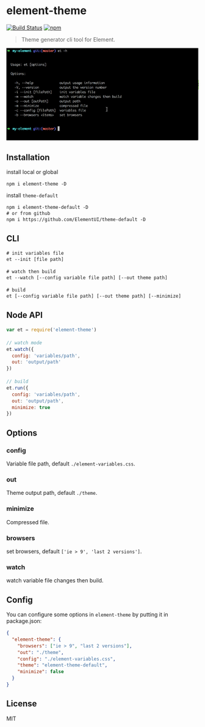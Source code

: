 # element-theme
[![Build Status](https://travis-ci.org/ElementUI/element-theme.svg?branch=master)](https://travis-ci.org/ElementUI/element-theme)
[![npm](https://img.shields.io/npm/v/element-theme.svg)](https://www.npmjs.com/package/element-theme)

> Theme generator cli tool for Element.

![](./media/element.gif)

## Installation
install local or global
```shell
npm i element-theme -D
```

install `theme-default`
```shell
npm i element-theme-default -D
# or from github
npm i https://github.com/ElementUI/theme-default -D
```

## CLI
```shell
# init variables file
et --init [file path]

# watch then build
et --watch [--config variable file path] [--out theme path]

# build
et [--config variable file path] [--out theme path] [--minimize]
```

## Node API
```javascript
var et = require('element-theme')

// watch mode
et.watch({
  config: 'variables/path',
  out: 'output/path'
})

// build
et.run({
  config: 'variables/path',
  out: 'output/path',
  minimize: true
})
```

## Options
### config
Variable file path, default `./element-variables.css`.

### out
Theme output path, default `./theme`.

### minimize
Compressed file.

### browsers
set browsers, default `['ie > 9', 'last 2 versions']`.

### watch
watch variable file changes then build.

## Config
You can configure some options in `element-theme` by putting it in package.json:
```json
{
  "element-theme": {
    "browsers": ["ie > 9", "last 2 versions"],
    "out": "./theme",
    "config": "./element-variables.css",
    "theme": "element-theme-default",
    "minimize": false
  }
}
```

## License
MIT
